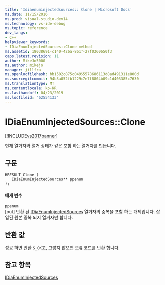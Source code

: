 ```yaml
---
title: 'Idiaenuminjectedsources:: Clone | Microsoft Docs'
ms.date: 11/15/2016
ms.prod: visual-studio-dev14
ms.technology: vs-ide-debug
ms.topic: reference
dev_langs:
- C++
helpviewer_keywords:
- IDiaEnumInjectedSources::Clone method
ms.assetid: 18038691-c140-426a-8617-27f0360650f3
caps.latest.revision: 11
author: MikeJo5000
ms.author: mikejo
manager: jillfra
ms.openlocfilehash: bb1502c875c04955578686113d8ad491311e800d
ms.sourcegitcommit: 94b3a052fb1229c7e7f8804b09c1d403385c7630
ms.translationtype: MT
ms.contentlocale: ko-KR
ms.lasthandoff: 04/23/2019
ms.locfileid: "62554133"
---
```

# <a name="idiaenuminjectedsourcesclone"></a>IDiaEnumInjectedSources::Clone
[!INCLUDE[vs2017banner](../../includes/vs2017banner.md)]

현재 열거자와 열거 상태가 같은 포함 하는 열거자를 만듭니다.  
  
## <a name="syntax"></a>구문  
  
```cpp#  
HRESULT Clone (   
   IDiaEnumInjectedSources** ppenum  
);  
```  
  
#### <a name="parameters"></a>매개 변수  
 `ppenum`  
 [out] 반환 된 [IDiaEnumInjectedSources](../../debugger/debug-interface-access/idiaenuminjectedsources.md) 열거자의 중복을 포함 하는 개체입니다. 삽입된 원본 중복 되지 열거자만 합니다.  
  
## <a name="return-value"></a>반환 값  
 성공 하면 반환 `S_OK`고, 그렇지 않으면 오류 코드를 반환 합니다.  
  
## <a name="see-also"></a>참고 항목  
 [IDiaEnumInjectedSources](../../debugger/debug-interface-access/idiaenuminjectedsources.md)
